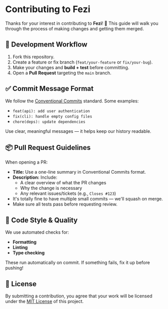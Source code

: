 # Contributing to Fezi

Thanks for your interest in contributing to **Fezi**! 🎉 This guide will walk you through the process of making changes and getting them merged.

## 🚀 Development Workflow

1. Fork this repository.
2. Create a feature or fix branch (`feat/your-feature` or `fix/your-bug`).
3. Make your changes and **build + test** before committing.
4. Open a **Pull Request** targeting the `main` branch.

## ✅ Commit Message Format

We follow the [Conventional Commits](https://gist.github.com/johngerome/814554855beea7d4afc740994ec3972f) standard. Some examples:

- `feat(api): add user authentication`
- `fix(cli): handle empty config files`
- `chore(deps): update dependencies`

Use clear, meaningful messages — it helps keep our history readable.

## 📦 Pull Request Guidelines

When opening a PR:

- **Title:** Use a one-line summary in Conventional Commits format.
- **Description:** Include:
  - A clear overview of what the PR changes
  - Why the change is necessary
  - Any relevant issues/tickets (e.g., `Closes #123`)
- It's totally fine to have multiple small commits — we'll squash on merge.
- Make sure all tests pass before requesting review.

## 🧹 Code Style & Quality

We use automated checks for:

- **Formatting**
- **Linting**
- **Type checking**

These run automatically on commit. If something fails, fix it up before pushing!

## 📄 License

By submitting a contribution, you agree that your work will be licensed under the [MIT License](./LICENSE) of this project.
